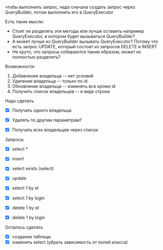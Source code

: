 чтобы выполнить запрос, надо сначала создать запрос
через QueryBuilder, потом выполнить его в QueryExecutor

Есть такие мысли:
* Стоит ли разделять эти методы или лучше 
оставить например QueryExecutor, в котором будет вызываться
  QueryBuilder?
* А может лучше из QueryBuilder вызывать QueryExecutor?
Потому что есть запрос UPDATE, который состоит из запросов
DELETE и INSERT
* Не круто, что запросы собираются таким образом,
может их полностью разделить?



Возможности:
1. Добавление владельца -- нет условий
2. Удаление владельца -- только по id
3. Обновление владельца -- изменять все кроме id
4. Получить список владельцев -- в виде строки

Надо сделать
*[x] Получать одного владельца
*[x] Удалять по другим параметрам?
*[x] Получать всех владельцев через список 




Запросы
*[x] select *
*[x] insert
*[x] select exists (select)
*[x] update
*[x] select 1 by id
*[x] select 1 by login
*[x] delete 1 by id
*[x] delete 1 by login


Осталось сделать
*[x] создание таблицы
*[x] изменить select (убрать зависимость от полей класса)
